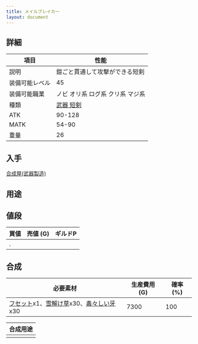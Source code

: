 ```yaml
---
title: メイルブレイカー
layout: document
---
```

## 詳細


|項目|性能|
|---|---|
|説明|鎧ごと貫通して攻撃ができる短剣|
|装備可能レベル|45|
|装備可能職業|ノビ オリ系 ログ系 クリ系 マジ系|
|種類|[武器 短剣](武器(短剣))|
|ATK|90-128|
|MATK|54-90|
|重量|26|

## 入手

[合成屋(武器製造)](合成屋(武器製造))

## 用途


## 値段


|買値|売値 (G)|ギルドP|
|---|---|---|
|.|||

## 合成


|必要素材|生産費用 (G)|確率 (%)|
|---|---|---|
|[フセット](フセット)x1、[雪解け草](雪解け草)x30、[毒々しい牙](毒々しい牙)x30|7300|100|


|合成用途|
|---|
||